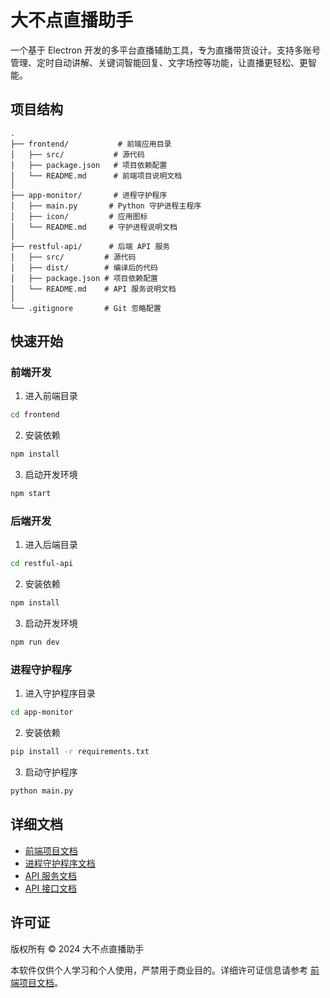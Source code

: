# 大不点直播助手

一个基于 Electron 开发的多平台直播辅助工具，专为直播带货设计。支持多账号管理、定时自动讲解、关键词智能回复、文字场控等功能，让直播更轻松、更智能。

## 项目结构

```
.
├── frontend/           # 前端应用目录
│   ├── src/           # 源代码
│   ├── package.json   # 项目依赖配置
│   └── README.md      # 前端项目说明文档
│
├── app-monitor/       # 进程守护程序
│   ├── main.py       # Python 守护进程主程序
│   ├── icon/         # 应用图标
│   └── README.md     # 守护进程说明文档
│
├── restful-api/      # 后端 API 服务
│   ├── src/         # 源代码
│   ├── dist/        # 编译后的代码
│   ├── package.json # 项目依赖配置
│   └── README.md    # API 服务说明文档
│
└── .gitignore       # Git 忽略配置
```

## 快速开始

### 前端开发

1. 进入前端目录
```bash
cd frontend
```

2. 安装依赖
```bash
npm install
```

3. 启动开发环境
```bash
npm start
```

### 后端开发

1. 进入后端目录
```bash
cd restful-api
```

2. 安装依赖
```bash
npm install
```

3. 启动开发环境
```bash
npm run dev
```

### 进程守护程序

1. 进入守护程序目录
```bash
cd app-monitor
```

2. 安装依赖
```bash
pip install -r requirements.txt
```

3. 启动守护程序
```bash
python main.py
```

## 详细文档

- [前端项目文档](frontend/README.md)
- [进程守护程序文档](app-monitor/README.md)
- [API 服务文档](restful-api/README.md)
- [API 接口文档](restful-api/API.md)

## 许可证

版权所有 © 2024 大不点直播助手

本软件仅供个人学习和个人使用，严禁用于商业目的。详细许可证信息请参考 [前端项目文档](frontend/README.md#许可证)。 